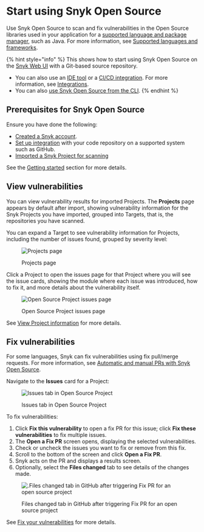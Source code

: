 # Start using Snyk Open Source

Use Snyk Open Source to scan and fix vulnerabilities in the Open Source libraries used in your application for a [supported language and package manager](../../scan-applications/supported-languages-and-frameworks/), such as Java. For more information, see [Supported languages and frameworks](../../scan-applications/supported-languages-and-frameworks/).

{% hint style="info" %}
This shows how to start using Snyk Open Source on the [Snyk Web UI](../../getting-started/quickstart/create-a-snyk-account/logging-in-to-an-existing-account.md) with a Git-based source repository.

* You can also use an [IDE tool](../../integrations/ide-tools/) or a [CI/CD integration](../../integrations/snyk-ci-cd-integrations/). For more information, see  [Integrations](../../integrations/).
* You can also [use Snyk Open Source from the CLI](use-snyk-open-source-from-the-cli/).
{% endhint %}

## **Prerequisites for Snyk Open Source**

Ensure you have done the following:

* [Created a Snyk account](../../getting-started/quickstart/create-a-snyk-account/).
* [Set up integration](../../getting-started/quickstart/set-up-an-integration.md) with your code repository on a supported system such as GitHub.
* [Imported a Snyk Project for scanning](../../getting-started/quickstart/import-a-project.md)

See the [Getting started](../../getting-started/) section for more details.

## View vulnerabilities

You can view vulnerability results for imported Projects. The **Projects** page appears by default after import, showing vulnerability information for the Snyk Projects you have imported, grouped into Targets, that is, the repositories you have scanned.

You can expand a Target to see vulnerability information for Projects, including the number of issues found, grouped by severity level:

<figure><img src="../../.gitbook/assets/Getting started with open source.png" alt="Projects page"><figcaption><p>Projects page</p></figcaption></figure>

Click a Project to open the issues page for that Project where you will see the issue cards, showing the module where each issue was introduced, how to fix it, and more details about the vulnerability itself.

<figure><img src="../../.gitbook/assets/project-details.png" alt="Open Source Project issues page"><figcaption><p>Open Source Project issues page</p></figcaption></figure>

See [View Project information](../../snyk-admin/introduction-to-snyk-projects/view-project-information.md) for more details.

## Fix vulnerabilities

For some languages, Snyk can fix vulnerabilities using fix pull/merge requests. For more information, see [Automatic and manual PRs with Snyk Open Source](open-source-basics/).

Navigate to the **Issues** card for a Project:

<figure><img src="../../.gitbook/assets/Issues-view.png" alt="Issues tab in Open Source Project"><figcaption><p>Issues tab in Open Source Project</p></figcaption></figure>

To fix vulnerabilities:

1. Click **Fix this vulnerability** to open a fix PR for this issue; click **Fix these vulnerabilities** to fix multiple issues.
2. The **Open a Fix PR** screen opens, displaying the selected vulnerabilities.
3. Check or uncheck the issues you want to fix or remove from this fix.
4. Scroll to the bottom of the screen and click **Open a Fix PR**.
5. Snyk acts on the PR and displays a results screen.
6. Optionally, select the **Files changed** tab to see details of the changes made.

<figure><img src="../../.gitbook/assets/screenshot_2021-04-09_at_17.46.22.png" alt=".Files changed tab in GitHub after triggering Fix PR for an open source project"><figcaption><p>Files changed tab in GitHub after triggering Fix PR for an open source project</p></figcaption></figure>

See [Fix your vulnerabilities](../../scan-applications/snyk-open-source/manage-vulnerabilities/fix-your-vulnerabilities.md) for more details.
